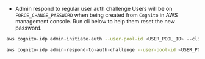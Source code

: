 * Admin respond to regular user auth challenge
Users will be on `FORCE_CHANGE_PASSWORD` when being created from `Cognito` in AWS management console.
Run cli below to help them reset the new password.

```bash
aws cognito-idp admin-initiate-auth --user-pool-id <USER_POOL_ID> --client-id <APP_CLIENT_ID> --auth-flow ADMIN_NO_SRP_AUTH --auth-parameters USERNAME=<USERNAME>,PASSWORD=<USER TEMP PASSWORD>

aws cognito-idp admin-respond-to-auth-challenge --user-pool-id <USER_POOL_ID> --client-id <APP_CLIENT_ID> --challenge-name NEW_PASSWORD_REQUIRED --challenge-responses NEW_PASSWORD=<USER TEMP PASSWORD>,USERNAME=<USERNAME> --session <SESSION_KEY_CREATED_FROM_LAST_STEP>
```

